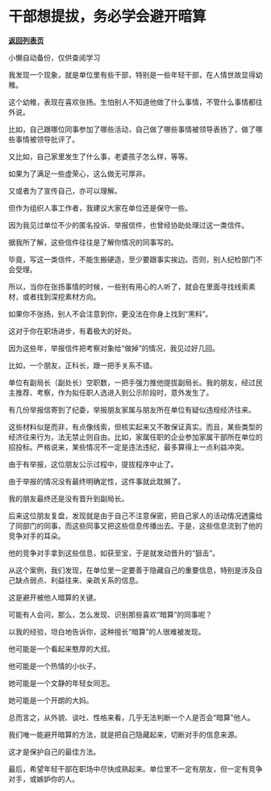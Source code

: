 # 干部想提拔，务必学会避开暗算

[**返回列表页**](/gzh/费曼的小茶馆)

小懒自动备份，仅供查阅学习

我发现一个现象，就是单位里有些干部，特别是一些年轻干部，在人情世故显得幼稚。

这个幼稚，表现在喜欢张扬。生怕别人不知道他做了什么事情，不管什么事情都往外说。

比如，自己跟哪位同事参加了哪些活动，自己做了哪些事情被领导表扬了，做了哪些事情被领导批评了。

又比如，自己家里发生了什么事，老婆孩子怎么样，等等。

如果为了满足一些虚荣心，这么做无可厚非。

又或者为了宣传自己，亦可以理解。

但作为组织人事工作者，我建议大家在单位还是保守一些。

因为我见过单位不少的匿名投诉、举报信件，也曾经协助处理过这一类信件。

据我所了解，这些信件往往是了解你情况的同事写的。

毕竟，写这一类信件，不能生搬硬造，至少要跟事实挨边。否则，别人纪检部门不会受理。

所以，当你在张扬事情的时候，一些别有用心的人听了，就会在里面寻找线索素材，或者找到深挖素材方向。

如果你不张扬，别人不会注意到你，更没法在你身上找到“黑料”。

这对于你在职场进步，有着极大的好处。

因为这些年，举报信件把考察对象给“做掉”的情况，我见过好几回。

比如，一个朋友，正科长，跟一把手关系不错。

单位有副局长（副处长）空职数，一把手强力推他提拔副局长。我的朋友，经过民主推荐、考察，作为拟任职人选进入到公示阶段时，意外发生了。

有几份举报信寄到了纪委，举报朋友家属与朋友所在单位有疑似违规经济往来。

这些材料似是而非，有点像线索，但核实起来又不敢保证真实。而且，某些类型的经济往来行为，法无禁止则自由。比如，家属任职的企业参加家属干部所在单位的招投标。严格说来，某些情况不一定是违法违纪，最多算得上一点利益冲突。

由于有举报，这位朋友公示过程中，提拔程序中止了。  

由于举报的情况没有最终明确定性，这件事就此耽搁了。  

我的朋友最终还是没有晋升到副局长。

后来这位朋友复盘，发现就是由于自己不注意保密，把自己家人的活动情况透露给了同部门的同事，而这些同事又把这些信息传播出去。于是，这些信息流到了他的竞争对手的耳朵。

他的竞争对手拿到这些信息，如获至宝，于是就发动晋升的“狙击”。

从这个案例，我们发现，在单位里一定要善于隐藏自己的重要信息，特别是涉及自己缺点弱点、利益往来、亲疏关系的信息。

这是避开被他人暗算的关键。

可能有人会问，那么，怎么发现、识别那些喜欢“暗算”的同事呢？

以我的经验，坦白地告诉你，这种擅长“暗算”的人很难被发现。

他可能是一个看起来憨厚的大叔。

他可能是一个热情的小伙子。

她可能是一个文静的年轻女同志。

她可能是一个开朗的大妈。

总而言之，从外貌、谈吐、性格来看，几乎无法判断一个人是否会“暗算”他人。

我们唯一能避开暗算的方法，就是把自己隐藏起来，切断对手的信息来源。  

这才是保护自己的最佳方法。

最后，希望年轻干部在职场中尽快成熟起来。单位里不一定有朋友，但一定有竞争对手，或嫉妒你的人。

